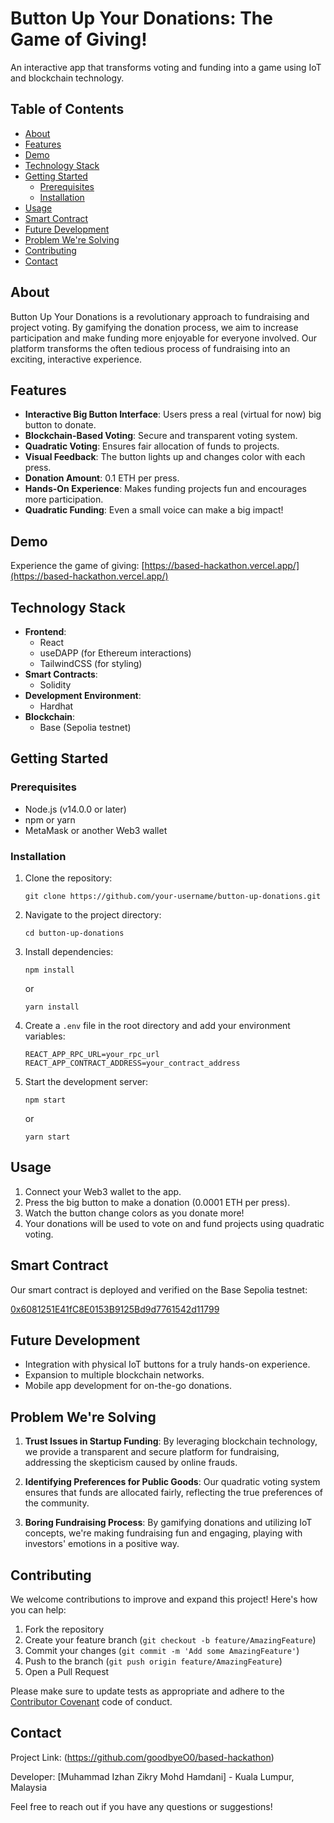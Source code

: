 # Button Up Your Donations: The Game of Giving!

An interactive app that transforms voting and funding into a game using IoT and blockchain technology.

## Table of Contents

- [About](#about)
- [Features](#features)
- [Demo](#demo)
- [Technology Stack](#technology-stack)
- [Getting Started](#getting-started)
  - [Prerequisites](#prerequisites)
  - [Installation](#installation)
- [Usage](#usage)
- [Smart Contract](#smart-contract)
- [Future Development](#future-development)
- [Problem We're Solving](#problem-were-solving)
- [Contributing](#contributing)
- [Contact](#contact)

## About

Button Up Your Donations is a revolutionary approach to fundraising and project voting. By gamifying the donation process, we aim to increase participation and make funding more enjoyable for everyone involved. Our platform transforms the often tedious process of fundraising into an exciting, interactive experience.

## Features

- **Interactive Big Button Interface**: Users press a real (virtual for now) big button to donate.
- **Blockchain-Based Voting**: Secure and transparent voting system.
- **Quadratic Voting**: Ensures fair allocation of funds to projects.
- **Visual Feedback**: The button lights up and changes color with each press.
- **Donation Amount**: 0.1 ETH per press.
- **Hands-On Experience**: Makes funding projects fun and encourages more participation.
- **Quadratic Funding**: Even a small voice can make a big impact!

## Demo

Experience the game of giving: [https://based-hackathon.vercel.app/](https://based-hackathon.vercel.app/)

## Technology Stack

- **Frontend**:
  - React
  - useDAPP (for Ethereum interactions)
  - TailwindCSS (for styling)
- **Smart Contracts**:
  - Solidity
- **Development Environment**:
  - Hardhat
- **Blockchain**:
  - Base (Sepolia testnet)

## Getting Started

### Prerequisites

- Node.js (v14.0.0 or later)
- npm or yarn
- MetaMask or another Web3 wallet

### Installation

1. Clone the repository:

   ```
   git clone https://github.com/your-username/button-up-donations.git
   ```

2. Navigate to the project directory:

   ```
   cd button-up-donations
   ```

3. Install dependencies:

   ```
   npm install
   ```

   or

   ```
   yarn install
   ```

4. Create a `.env` file in the root directory and add your environment variables:

   ```
   REACT_APP_RPC_URL=your_rpc_url
   REACT_APP_CONTRACT_ADDRESS=your_contract_address
   ```

5. Start the development server:
   ```
   npm start
   ```
   or
   ```
   yarn start
   ```

## Usage

1. Connect your Web3 wallet to the app.
2. Press the big button to make a donation (0.0001 ETH per press).
3. Watch the button change colors as you donate more!
4. Your donations will be used to vote on and fund projects using quadratic voting.

## Smart Contract

Our smart contract is deployed and verified on the Base Sepolia testnet:

[0x6081251E41fC8E0153B9125Bd9d7761542d11799](https://sepolia.basescan.org/address/0x8dA1b69c7fc6a7e889Dba825b8E7848d8E48aEA8#code)

## Future Development

- Integration with physical IoT buttons for a truly hands-on experience.
- Expansion to multiple blockchain networks.
- Mobile app development for on-the-go donations.

## Problem We're Solving

1. **Trust Issues in Startup Funding**: By leveraging blockchain technology, we provide a transparent and secure platform for fundraising, addressing the skepticism caused by online frauds.

2. **Identifying Preferences for Public Goods**: Our quadratic voting system ensures that funds are allocated fairly, reflecting the true preferences of the community.

3. **Boring Fundraising Process**: By gamifying donations and utilizing IoT concepts, we're making fundraising fun and engaging, playing with investors' emotions in a positive way.

## Contributing

We welcome contributions to improve and expand this project! Here's how you can help:

1. Fork the repository
2. Create your feature branch (`git checkout -b feature/AmazingFeature`)
3. Commit your changes (`git commit -m 'Add some AmazingFeature'`)
4. Push to the branch (`git push origin feature/AmazingFeature`)
5. Open a Pull Request

Please make sure to update tests as appropriate and adhere to the [Contributor Covenant](https://www.contributor-covenant.org/) code of conduct.

## Contact

Project Link: (https://github.com/goodbyeO0/based-hackathon)

Developer: [Muhammad Izhan Zikry Mohd Hamdani] - Kuala Lumpur, Malaysia

Feel free to reach out if you have any questions or suggestions!
